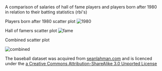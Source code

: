 A comparison of salaries of hall of fame players and players born after 1980 
in relation to their batting statistics (rbi's)

Players born after 1980 scatter plot
![1980](https://cloud.githubusercontent.com/assets/16935107/26277502/94e65810-3d91-11e7-975a-ecbb702c038b.png)

Hall of famers scatter plot
![fame](https://cloud.githubusercontent.com/assets/16935107/26277503/9b1f1532-3d91-11e7-8c44-ec3055029d00.png)

Combined scatter plot

![combined](https://cloud.githubusercontent.com/assets/16935107/26277504/9f767a9e-3d91-11e7-80bd-aa44bb91ac40.png)


The baseball dataset was acquired from [seanlahman.com](http://www.seanlahman.com/baseball-archive/statistics/)
and is licenced under the [a Creative Commons Attribution-ShareAlike 3.0 Unported License](https://creativecommons.org/licenses/by-sa/3.0/)
